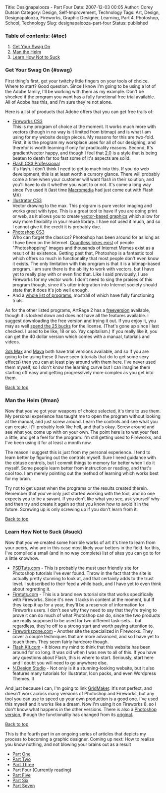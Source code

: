 Title: Designapalooza - Part Four
Date: 2007-12-03 00:05
Author: Corey Dutson
Category: Design, Self-Improvement, Technology
Tags: Art, Design, Designapalooza, Fireworks, Graphic Designer, Learning, Part 4, Photoshop, School, Technology
Slug: designapalooza-part-four
Status: published

### Table of contents: {#toc}

1.  [Get Your Swag On  
   ](#swag)
2.  [Man the Helm](#man)
3.  [Learn How Not to Suck](#suck)

### Get Your Swag On {#swag}

First thing's first, get your twitchy little fingers on your tools of
choice. Where to start? Good question. Since I know I'm going to be
using a lot of the Adobe family, I'll be working with them as my
example. Don't be shocked if the program you want has a fully functional
free trial available. All of Adobe has this, and I'm sure they're not
alone.

Here is a list of products that Adobe offers that you can get free
trails of:

-   [Fireworks CS3  
   ](https://www.adobe.com/cfusion/tdrc/index.cfm?product=fireworks "Adobe Fireworks CS3")This
    is my program of choice at the moment. It works much more with
    vectors (though in no way is it limited from bitmap) and is what I
    am using for my website design pieces. My reasons for this
    are two-fold. First, it is the program my workplace uses for all of
    our designing, and therefor is worth learning if only for
    practicality reasons. Second, It's gradient/vector happy, and though
    I feel that
    [2.0](http://tutorialblog.org/wide-web-20-style/ "Web 2.0") is a
    style that is being beaten to death far too fast some of it's
    aspects are solid. [  
   ](https://www.adobe.com/cfusion/tdrc/index.cfm?product=fireworks "Adobe Fireworks CS3")
-   [Flash CS3 Professional  
   ](https://www.adobe.com/cfusion/tdrc/index.cfm?product=flash "Adobe Flash CS3 Professional")It's flash.
    I don't think I need to get to much into this. If you do web
    development, this is at least worth a cursory glance. There will
    probably come a time when your customer will want flash in their
    solution, and you'll have to do it whether you want to or not. It's
    come a long way since I've used it (last time
    [Macromedia](http://en.wikipedia.org/wiki/Macromedia "Macromedia")
    had just come out with Flash MX)[  
   ](https://www.adobe.com/cfusion/tdrc/index.cfm?product=flash "Adobe Flash CS3 Professional")
-   [Illustrator CS3  
   ](https://www.adobe.com/cfusion/tdrc/index.cfm?product=illustrator "Adobe Illustrator CS3")Vector
    drawing to the max. This program is pure vector imaging and works
    great with type. This is a great tool to have if you are doing print
    or web, as it allows you to create [vector-based
    graphics](http://en.wikipedia.org/wiki/Vector_graphics "Vector Graphics")
    which allow for way more flexibility in your reuse library. I have
    not used it much, and so I cannot give it the credit it is
    probably due.
-   [Photoshop CS3  
   ](https://www.adobe.com/cfusion/tdrc/index.cfm?product=photoshop "Adobe Photoshop CS3")Who
    can forget the classics? Photoshop has been around for as long as I
    have been on the Internet. [Countless jokes
    exist](http://xkcd.com/331/ "Internet lol.") of people
    "Photoshopping" images and thousands of Internet Memes exist as a
    result of its existence. Getting past that, Photoshop is a fantastic
    tool which offers so much in functionality that most people don't
    even know it exists. The only limitation with this program is that
    it is a bitmap-based program. I am sure there is the ability to work
    with vectors, but I have yet to really play with or even find that.
    Like I said previously, I use Fireworks for my vector work. I don't
    need to sing the praises of this program though, since it's utter
    integration into Internet society should state that it does it's job
    well enough.
-   And a [whole list of
    programs](http://www.adobe.com/products/ "Adobe Products"), most/all
    of which have fully functioning trials.

As for the other listed programs, ArtRage 2 has a
[free](http://www.ambientdesign.com/artragedown.html "ArtRage 2 Free")[version](http://www.ambientdesign.com/artragedown.html "ArtRage 2 Free")
available, though it is locked down and does not have all the features
available. I suggest downloading the free version and trying it out. If
you enjoy it, you may as well [spend the 25
bucks](http://www.ambientdesign.com/artragepurchase.html "ArtRage 2 for 25 dollars")
for the license. (That's gone up since I last checked. I used to be
like, 18 or so. Yay capitalism.) If you really like it, you can get the
40 dollar version which comes with a manual, tutorials and videos.

[3ds
Max](http://usa.autodesk.com/adsk/servlet/mform?siteID=123112&id=10083915 "3ds Max")
and
[Maya](http://usa.autodesk.com/adsk/servlet/index?siteID=123112&id=7639525 "Maya Personal Learning Edition")
both have trial versions available, and so If you are going to be using
these (I have seen tutorials that do to get some sexy effects) then you
can at least play around with them here. I've never used them myself, so
I don't know the learning curve but I can imagine them starting off easy
and getting progressively more complex as you get into them.

[Back to top](#toc)  


### Man the Helm {#man}

Now that you've got your weapons of choice selected, it's time to use
them. My personal experience has taught me to open the program without
looking at the manual, and just screw around. Learn the controls and see
what you can create. It'll probably look like hell, and that's okay.
Screw around and see what you come up with on your own. The point here
is to wet your feet a little, and get a feel for the program. I'm still
getting used to Fireworks, and I've been using it for at least a month
now.

The reason I suggest this is just from my personal experience. I tend to
learn better by figuring out the controls myself. Sure I need guidance
with the obtuse controls, but I commit things to memory far better when
I do it myself. Some people learn better from instruction or reading,
and that's cool too. I am merely pointing out the method of learning
which works best for my brain.

Try not to get upset when the programs or the results created therein.
Remember that you've only just started working with the tool, and no one
expects you to be a savant. If you don't like what you see, ask yourself
why and then try and create it again so that you know how to avoid it in
the future. Screwing up is only screwing up if you don't learn from it.

[Back to top](#toc)

### Learn How Not to Suck {#suck}

Now that you've created some horrible works of art it's time to learn
from your peers, who are in this case most likely your betters in the
field. for this, I've compiled a small (and in no way complete) list of
sites you can go to for a little knowhow.

-   [PSDTuts.com](http://www.psdtuts.com/ "PSDTuts") - This is probably
    the must user friendly site for Photoshop tutorials I've ever found.
    Throw in the fact that the site is actually pretty stunning to look
    at, and that certainly adds to the trust level. I subscribed to
    their feed a while back, and I have yet to even think about
    regretting it.
-   [Firetuts.com](http://firetuts.com/ "Firetuts") - This is a brand
    new tutorial site that works specifically with Fireworks. Since it's
    new it lacks in content at the moment, but If they keep it up for a
    year, they'll be a reservoir of information for Fireworks users. I
    don't see why they need to say that they're trying to prove it can
    do much of what Photoshop can do, since the two products are really
    supposed to be used for two different task-sets... but regardless,
    they're off to a strong start and worth paying attention to.
-   [Fireworkszone.com](http://www.fireworkszone.com/ "Fireworkszone") -
    Another site the specialized in Fireworks. They cover a couple
    techniques that are more advanced, and so I have yet to touch them.
    They seem fairly hardcore though.
-   [Flash Kit.com](http://www.flashkit.com/tutorials/ "Flash Kit") - It
    blows my mind to think that this website has been around for
    so long. It was old when I was new to all of this. If you have any
    questions about Flash, this is where to start. Seriously, start here
    and I doubt you will need to go anywhere else.
-   [N.Design
    Studio](http://www.ndesign-studio.com/ "N.Design Studio") - Not only
    is it a stunning-looking website, but it also features many
    tutorials for Illustrator, Icon packs, and even Wordpress Themes. It

And just because I can, I'm going to link
[GridMaker](http://www.andrewingram.net/articles/gridmaker_for_fireworks/ "GridMaker").
It's not perfect, and doesn't work across many versions of Photoshop and
Fireworks, but any tool you can use to speed up your own production is a
good one. I've used this myself and it works like a dream. Now I'm using
it on Fireworks 8, so I don't know what happens in the other versions.
There is also a [Photoshop
version](http://www.andrewingram.net/articles/gridmaker_reboot/ "GridMaker Reboot"),
though the functionality has changed from its
[original](http://www.andrewingram.net/articles/introducing_gridmaker/ "GridMaker v1.0").

[Back to top](#toc)

This is the fourth part in an ongoing series of articles that depicts my
process to becoming a graphic designer. Coming up next: How to realize
you know nothing, and not blowing your brains out as a result

-   [Part
    One]({filename}designapalooza-part-one.md "Designapalooza - Part One")
-   [Part
    Two]({filename}designapalooza-part-two.md "Designapalooza - Part Two")
-   [Part
    Three]({filename}designapalooza-part-three.md "Designapalooza - Part Three")
-   Part Four (Currently reading)
-   [Part
    Five]({filename}designapalooza-part-four.md "Designapalooza - Part Five")
-   [Part
    Six]({filename}designapalooza-part-six.md "Designapalooza - Part Six")
-   [Part
    Seven]({filename}designapalooza-part-seven.md "Designapalooza - Part Seven")



